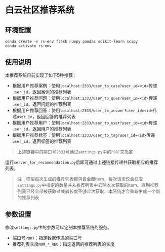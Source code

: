 # 白云社区推荐系统

## 环境配置

```terminal
conda create -n rs-env flask numpy pandas scikit-learn scipy
conda activate rs-env
```

## 使用说明

本推荐系统目前实现了如下**5**种推荐：
- 根据用户推荐案例：使用`localhost:2333/user_to_case?user_id=<id>`传递`user_id`，返回案例的推荐列表
- 根据用户推荐问题：使用`localhost:2333/user_to_ques?user_id=<id>`传递`user_id`，返回问题的推荐列表
- 根据用户推荐回答：使用`localhost:2333/user_to_answer?user_id=<id>`传递`user_id`，返回回答的推荐列表
- 根据用户推荐用户：使用`localhost:2333/user_to_user?user_id=<id>`传递`user_id`，返回用户的推荐列表
- 根据用户推荐标签：使用`localhost:2333/user_to_tag?user_id=<id>`传递`user_id`，返回标签的推荐列表

> 上述链接中的端口号`2333`可通过`settings.py`中的`PORT`来指定

运行`server_for_recommendation.py`后即可通过上述链接传递并获取相应的推荐列表。

> 注：模型每次生成的推荐列表都包含全部item，每次请求仅会获取`settings.py`中指定的数量并从推荐列表中去除本次获取的item。直到推荐列表已经全部被获取过或者长度不够此次获取，本系统才会重新生成一个新的推荐列表

## 参数设置

修改`settings.py`中的参数可以定制本推荐系统的服务。

- 端口号`PORT`：指定数据传递的端口号
- 推荐列表长度`NUM_*_REC`：指定返回的推荐列表的长度

